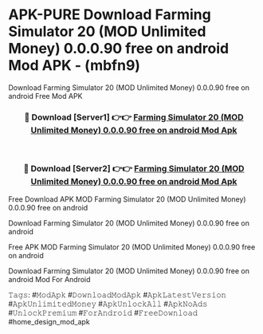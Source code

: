 # APK-PURE Download Farming Simulator 20 (MOD Unlimited Money) 0.0.0.90 free on android Mod APK - (mbfn9)
Download Farming Simulator 20 (MOD Unlimited Money) 0.0.0.90 free on android Free Mod APK

<div align="center">
<h3>🔴 Download [Server1] 👉👉 <a href="https://apk-comot.site?title=Farming_Simulator_20_(MOD_Unlimited_Money)_0.0.0.90_free_on_android">Farming Simulator 20 (MOD Unlimited Money) 0.0.0.90 free on android Mod Apk</a></h3><br>

<h3>🔴 Download [Server2] 👉👉 <a href="https://apk-comot.site?title=Farming_Simulator_20_(MOD_Unlimited_Money)_0.0.0.90_free_on_android">Farming Simulator 20 (MOD Unlimited Money) 0.0.0.90 free on android Mod Apk</a></h3>
</div>


Free Download APK MOD Farming Simulator 20 (MOD Unlimited Money) 0.0.0.90 free on android

Download Farming Simulator 20 (MOD Unlimited Money) 0.0.0.90 free on android 

Free APK MOD Farming Simulator 20 (MOD Unlimited Money) 0.0.0.90 free on android 

Download Farming Simulator 20 (MOD Unlimited Money) 0.0.0.90 free on android Mod For Android

𝚃𝚊𝚐𝚜: #𝙼𝚘𝚍𝙰𝚙𝚔 #𝙳𝚘𝚠𝚗𝚕𝚘𝚊𝚍𝙼𝚘𝚍𝙰𝚙𝚔 #𝙰𝚙𝚔𝙻𝚊𝚝𝚎𝚜𝚝𝚅𝚎𝚛𝚜𝚒𝚘𝚗 #𝙰𝚙𝚔𝚄𝚗𝚕𝚒𝚖𝚒𝚝𝚎𝚍𝙼𝚘𝚗𝚎𝚢 #𝙰𝚙𝚔𝚄𝚗𝚕𝚘𝚌𝚔𝙰𝚕𝚕 #𝙰𝚙𝚔𝙽𝚘𝙰𝚍𝚜 #𝚄𝚗𝚕𝚘𝚌𝚔𝙿𝚛𝚎𝚖𝚒𝚞𝚖 #𝙵𝚘𝚛𝙰𝚗𝚍𝚛𝚘𝚒𝚍 #𝙵𝚛𝚎𝚎𝙳𝚘𝚠𝚗𝚕𝚘𝚊𝚍 #home_design_mod_apk